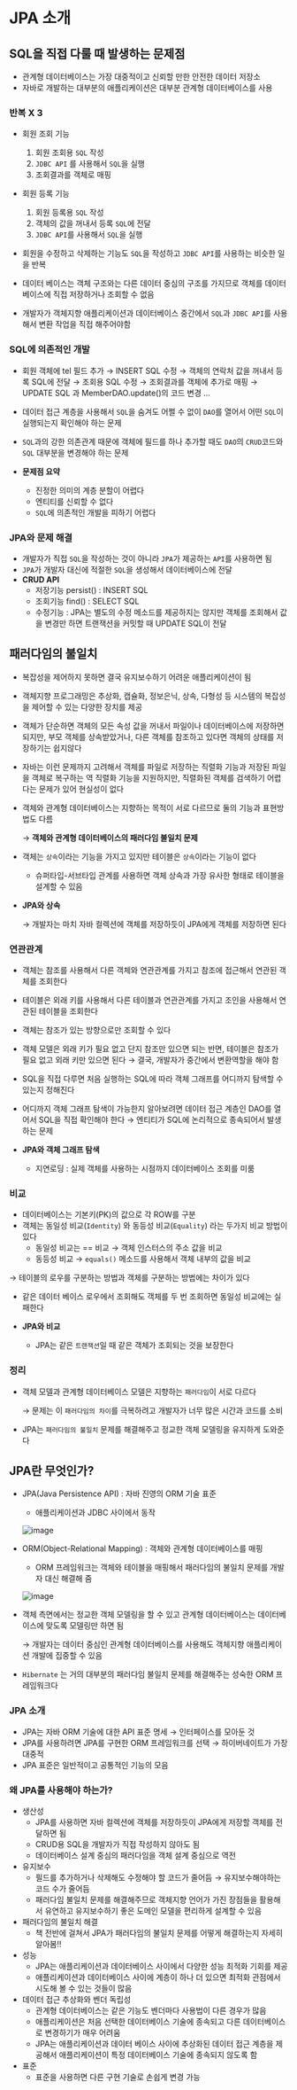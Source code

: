 # JPA 소개

## SQL을 직접 다룰 때 발생하는 문제점

- 관계형 데이터베이스는 가장 대중적이고 신뢰할 만한 안전한 데이터 저장소
- 자바로 개발하는 대부분의 애플리케이션은 대부분 관계형 데이터베이스를 사용

### 반복 X 3

- 회원 조회 기능
    1. 회원 조회용 `SQL` 작성
    2. `JDBC API` 를 사용해서 `SQL`을 실행
    3. 조회결과를 객체로 매핑
- 회원 등록 기능
    1. 회원 등록용 `SQL` 작성
    2. 객체의 값을 꺼내서 등록 `SQL`에 전달
    3. `JDBC API`를 사용해서 `SQL`을 실행
- 회원을 수정하고 삭제하는 기능도 `SQL`을 작성하고 `JDBC API`를 사용하는 비슷한 일을 반복

- 데이터 베이스는 객체 구조와는 다른 데이터 중심의 구조를 가지므로 객체를 데이터베이스에 직접 저장하거나 조회할 수 없음
- 개발자가 객체지향 애플리케이션과 데이터베이스 중간에서 `SQL`과 `JDBC API`를 사용해서 변환 작업을 직접 해주어야함

### SQL에 의존적인 개발

- 회원 객체에 tel 필드 추가 → INSERT SQL 수정 → 객체의 연락처 값을 꺼내서 등록 SQL에 전달 → 조회용 SQL 수정 → 조회결과를 객체에 추가로 매핑 → UPDATE SQL 과 MemberDAO.update()의 코드 변경 ...
- 데이터 접근 계층을 사용해서  `SQL`을 숨겨도 어쩔 수 없이 `DAO`를 열어서 어떤 `SQL`이 실행되는지 확인해야 하는 문제
- `SQL`과의 강한 의존관계 때문에 객체에 필드를 하나 추가할 때도 `DAO`의 `CRUD`코드와 `SQL` 대부분을 변경해야 하는 문제

- **문제점 요약**
    - 진정한 의미의 계층 분할이 어렵다
    - 엔티티를 신뢰할 수 없다
    - `SQL`에 의존적인 개발을 피하기 어렵다

### JPA와 문제 해결

- 개발자가 직접 `SQL`을 작성하는 것이 아니라 `JPA`가 제공하는 `API`를 사용하면 됨
- `JPA`가 개발자 대신에 적절한 `SQL`을 생성해서 데이터베이스에 전달
- **CRUD API**
    - 저장기능 persist() : INSERT SQL
    - 조회기능 find() : SELECT SQL
    - 수정기능 : JPA는 별도의 수정 메소드를 제공하지는 않지만 객체를 조회해서 값을 변경만 하면 트랜잭션을 커밋할 때 UPDATE SQL이 전달

## 패러다임의 불일치

- 복잡성을 제어하지 못하면 결국 유지보수하기 어려운 애플리케이션이 됨
- 객체지향 프로그래밍은 추상화, 캡슐화, 정보은닉, 상속, 다형성 등 시스템의 복잡성을 제어할 수 있는 다양한 장치를 제공
- 객체가 단순하면 객체의 모든 속성 값을 꺼내서 파일이나 데이터베이스에 저장하면 되지만, 부모 객체를 상속받았거나, 다른 객체를 참조하고 있다면 객체의 상태를 저장하기는 쉽지않다
- 자바는 이런 문제까지 고려해서 객체를 파일로 저장하는 직렬화 기능과 저장된 파일을 객체로 복구하는 역 직렬화 기능을 지원하지만, 직렬화된 객체를 검색하기 어렵다는 문제가 있어 현실성이 없다
- 객체와 관계형 데이터베이스는 지향하는 목적이 서로 다르므로 둘의 기능과 표현방법도 다름
    
    → **객체와 관계형 데이터베이스의 패러다임 불일치 문제**
    

- 객체는 `상속`이라는 기능을 가지고 있지만 테이블은 `상속`이라는 기능이 없다
    - 슈퍼타입-서브타입 관계를 사용하면 객체 상속과 가장 유사한 형태로 테이블을 설계할 수 있음

- **JPA와 상속**
    
    → 개발자는 마치 자바 컬렉션에 객체를 저장하듯이 JPA에게 객체를 저장하면 된다
    

### 연관관계

- 객체는 참조를 사용해서 다른 객체와 연관관계를 가지고 참조에 접근해서 연관된 객체를 조회한다
- 테이블은 외래 키를 사용해서 다른 테이블과 연관관계를 가지고 조인을 사용해서 연관된 테이블을 조회한다
- 객체는 참조가 있는 방향으로만 조회할 수 있다
- 객체 모델은 외래 키가 필요 없고 단지 참조만 있으면 되는 반면, 테이블은 참조가 필요 없고 외래 키만 있으면 된다 → 결국, 개발자가 중간에서 변환역할을 해야 함

- SQL을 직접 다루면 처음 실행하는 SQL에 따라 객체 그래프를 어디까지 탐색할 수 있는지 정해진다
- 어디까지 객체 그래프 탐색이 가능한지 알아보려면 데이터 접근 계층인 DAO를 열어서 SQL을 직접 확인해야 한다 → 엔티티가 SQL에 논리적으로 종속되어서 발생하는 문제

- **JPA와 객체 그래프 탐색**
    - 지연로딩 : 실제 객체를 사용하는 시점까지 데이터베이스 조회를 미룸

### 비교

- 데이터베이스는 기본키(PK)의 값으로 각 ROW를 구분
- 객체는 동일성 비교(`Identity`) 와 동등성 비교(`Equality`) 라는 두가지 비교 방법이 있다
    - 동일성 비교는 == 비교 → 객체 인스터스의 주소 값을 비교
    - 동등성 비교 → `equals()` 메소드를 사용해서 객체 내부의 값을 비교

→ 테이블의 로우를 구분하는 방법과 객체를 구분하는 방법에는 차이가 있다

- 같은 데이터 베이스 로우에서 조회해도 객체를 두 번 조회하면 동일성 비교에는 실패한다

- **JPA와 비교**
    - JPA는 같은 `트랜잭션`일 때 같은 객체가 조회되는 것을 보장한다

### 정리

- 객체 모델과 관계형 데이터베이스 모델은 지향하는 `패러다임`이 서로 다르다
    
    → 문제는 이 `패러다임의 차이`를 극복하려고 개발자가 너무 많은 시간과 코드를 소비
    
- JPA는 `패러다임의 불일치` 문제를 해결해주고 정교한 객체 모델링을 유지하게 도와준다

## JPA란 무엇인가?

- JPA(Java Persistence API) : 자바 진영의 ORM 기술 표준
    - 애플리케이션과 JDBC 사이에서 동작

    ![image](https://user-images.githubusercontent.com/31034469/158940459-eb8bdc74-9b2c-48f5-b227-6584398a9b00.png)

- ORM(Object-Relational Mapping) : 객체와 관계형 데이터베이스를 매핑
    - ORM 프레임워크는 객체와 테이블을 매핑해서 패러다임의 불일치 문제를 개발자 대신 해결해 줌
    
    ![image](https://user-images.githubusercontent.com/31034469/158940481-41758373-ab28-4b61-9734-5bf397cc83c0.png)
    

- 객체 측면에서는 정교한 객체 모델링을 할 수 있고 관계형 데이터베이스는 데이터베이스에 맞도록 모델링만 하면 됨
    
    → 개발자는 데이터 중심인 관계형 데이터베이스를 사용해도 객체지향 애플리케이션 개발에 집중할 수 있음
    
- `Hibernate` 는 거의 대부분의 패러다임 불일치 문제를 해결해주는 성숙한 ORM 프레임워크다

### JPA 소개

- JPA는 자바 ORM 기술에 대한 API 표준 명세 → 인터페이스를 모아둔 것
- JPA를 사용하려면 JPA를 구현한 ORM 프레임워크를 선택 → 하이버네이트가 가장 대중적
- JPA 표준은 일반적이고 공통적인 기능의 모음

### 왜 JPA를 사용해야 하는가?

- 생산성
    - JPA를 사용하면 자바 컬렉션에 객체를 저장하듯이 JPA에게 저장할 객체를 전달하면 됨
    - CRUD용 SQL을 개발자가 직접 작성하지 않아도 됨
    - 데이터베이스 설계 중심의 패러다임을 객체 설계 중심으로 역전
- 유지보수
    - 필드를 추가하거나 삭제해도 수정해야 할 코드가 줄어듬 → 유지보수해야하는 코드 수가 줄어듬
    - 패러다임 불일치 문제를 해결해주므로 객체지향 언어가 가진 장점들을 활용해서 유연하고 유지보수하기 좋은 도메인 모델을 편리하게 설계할 수 있음
- 패러다임의 불일치 해결
    - 책 전반에 걸쳐서 JPA가 패러다임의 불일치 문제를 어떻게 해결하는지 자세히 알아봄!!
- 성능
    - JPA는 애플리케이션과 데이터베이스 사이에서 다양한 성능 최적화 기회를 제공
    - 애플리케이션과 데이터베이스 사이에 계층이 하나 더 있으면 최적화 관점에서 시도해 볼 수 있는 것들이 많음
- 데이터 접근 추상화와 벤더 독립성
    - 관계형 데이터베이스는 같은 기능도 벤더마다 사용법이 다른 경우가 많음
    - 애플리케이션은 처음 선택한 데이터베이스 기술에 종속되고 다른 데이터베이스로 변경하기가 매우 어려움
    - JPA는 애플리케이션과 데이터 베이스 사이에 추상화된 데이터 접근 계층을 제공해서 애플리케이션이 특정 데이터베이스 기술에 종속되지 않도록 함
- 표준
    - 표준을 사용하면 다른 구현 기술로 손쉽게 변경 가능
